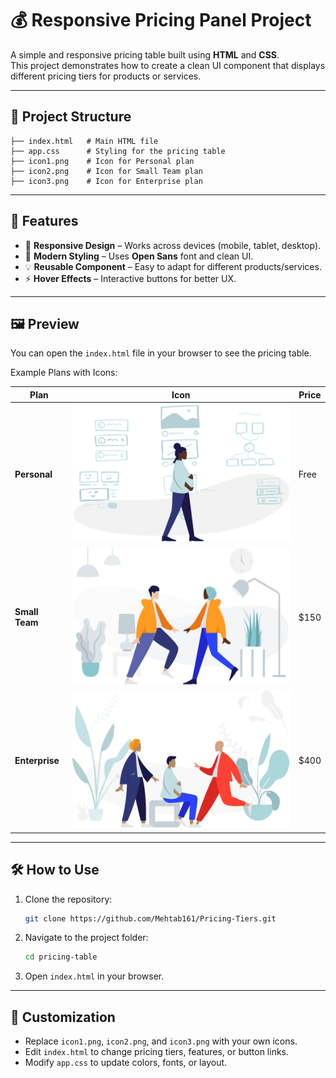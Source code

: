 # 💰 Responsive Pricing Panel Project  

A simple and responsive pricing table built using **HTML** and **CSS**.  
This project demonstrates how to create a clean UI component that displays different pricing tiers for products or services.  

---

## 📂 Project Structure  

```
├── index.html   # Main HTML file
├── app.css      # Styling for the pricing table
├── icon1.png    # Icon for Personal plan
├── icon2.png    # Icon for Small Team plan
├── icon3.png    # Icon for Enterprise plan
```

---

## 🚀 Features  

- 📱 **Responsive Design** – Works across devices (mobile, tablet, desktop).  
- 🎨 **Modern Styling** – Uses **Open Sans** font and clean UI.  
- 💡 **Reusable Component** – Easy to adapt for different products/services.  
- ⚡ **Hover Effects** – Interactive buttons for better UX.  

---

## 🖼️ Preview  

You can open the `index.html` file in your browser to see the pricing table.  

Example Plans with Icons:  

| Plan        | Icon | Price  |
|-------------|------|--------|
| **Personal** | ![Personal](icon1.png) | Free |
| **Small Team** | ![Small Team](icon2.png) | $150 |
| **Enterprise** | ![Enterprise](icon3.png) | $400 |

---

## 🛠️ How to Use  

1. Clone the repository:  
   ```bash
   git clone https://github.com/Mehtab161/Pricing-Tiers.git
   ```
2. Navigate to the project folder:  
   ```bash
   cd pricing-table
   ```
3. Open `index.html` in your browser.  

---

## 📌 Customization  

- Replace `icon1.png`, `icon2.png`, and `icon3.png` with your own icons.  
- Edit `index.html` to change pricing tiers, features, or button links.  
- Modify `app.css` to update colors, fonts, or layout.  

